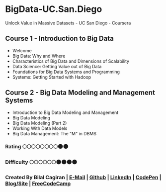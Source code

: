 # BigData-UC.San.Diego
Unlock Value in Massive Datasets - UC San Diego - Coursera

## Course 1 - Introduction to Big Data
* Welcome
* Big Data: Why and Where
* Characteristics of Big Data and Dimensions of Scalability
* Data Science: Getting Value out of Big Data
* Foundations for Big Data Systems and Programming
* Systems: Getting Started with Hadoop

## Course 2 - Big Data Modeling and Management Systems
* Introduction to Big Data Modeling and Management
* Big Data Modeling
* Big Data Modeling (Part 2)
* Working With Data Models
* Big Data Management: The "M" in DBMS


### Rating     :full_moon::full_moon::full_moon::full_moon::full_moon::full_moon::full_moon::full_moon::new_moon::new_moon:
### Difficulty :full_moon::full_moon::full_moon::full_moon::full_moon::full_moon::new_moon::new_moon::new_moon::new_moon:

### Created By Bilal Cagiran | [E-Mail](mailto:bcagiran@hotmail.com) | [Github](https://github.com/extwiii/) | [LinkedIn](https://linkedin.com/in/bilalcagiran) | [CodePen](http://codepen.io/extwiii/) | [Blog/Site](http://bilalcagiran.com) | [FreeCodeCamp](https://www.freecodecamp.com/extwiii) 

